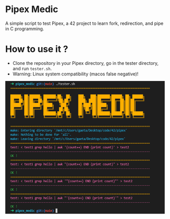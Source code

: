 # Pipex Medic
A simple script to test Pipex, a 42 project to learn fork, redirection, and pipe in C programming.

# How to use it ?
- Clone the repository in your Pipex directory, go in the tester directory, and run `tester.sh`.
- Warning: Linux system compatibility (macos false negative)!

![output](/output.png)
